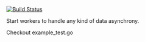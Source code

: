 [![Build Status](https://travis-ci.org/tochti/chief.svg?branch=master)](https://travis-ci.org/tochti/chief)

Start workers to handle any kind of data asynchrony.

Checkout example_test.go

